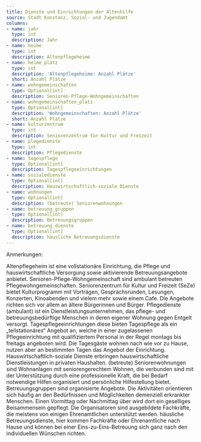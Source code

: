 ```yaml
---
title: Dienste und Einrichtungen der Altenhilfe
source: Stadt Konstanz, Sozial- und Jugendamt
columns:
- name: jahr
  type: int
  description: Jahr
- name: heime
  type: int
  description: Altenpflegeheime
- name: heime_platz
  type: int
  description: 'Altenpflegeheime: Anzahl Plätze'
  short: Anzahl Plätze
- name: wohngemeinschaften
  type: Optional[int]
  description: Senioren-Pflege-Wohngemeinschaften
- name: wohngemeinschaften_platz
  type: Optional[int]
  description: 'Wohngemeinschaften: Anzahl Plätze'
  short: Anzahl Plätze
- name: kulturzentrum
  type: int
  description: Seniorenzentrum für Kultur und Freizeit
- name: plegedienste
  type: int
  description: Pflegedienste
- name: tagespflege
  type: Optional[int]
  description: Tagespflegeeinrichtungen
- name: sozialedienste
  type: Optional[int]
  description: Hauswirtschaftlich-soziale Dienste
- name: wohnungen
  type: Optional[int]
  description: (betreute) Seniorenwohnungen
- name: betreuung_gruppen
  type: Optional[int]
  description: Betreuungsgruppen
- name: betreuung_dienste
  type: Optional[int]
  description: häusliche Betreuungsdienste
---
```

Anmerkungen:

Altenpflegeheim ist eine vollstationäre Einrichtung, die Pflege und hauswirtschaftliche Versorgung sowie aktivierende Betreuungsangebote anbietet. 
Senioren-Pflege-Wohngemeinschaft sind ambulant betreuten Pflegewohngemeinschaften.
Seniorenzentrum für Kultur und Freizeit (SeZe) bietet Kulturprogramm mit Vorträgen, Gesprächsrunden, Lesungen, Konzerten, Kinoabenden und vielem mehr sowie einem Cafe. Die Angebote richten sich vor allem an ältere Bürgerinnen und Bürger. 
Pflegedienste (ambulant) ist ein Dienstleistungsunternehmen, das pflege- und betreuungsbedürftige Menschen in deren eigener Wohnung gegen Entgelt versorgt.
Tagespflegeeinrichtungen diese bieten Tagespflege als ein „teilstationäres“ Angebot an, welche in einer zugelassenen Pflegeeinrichtung mit qualifiziertem Personal in der Regel montags bis freitags angeboten wird. Die Tagesgäste wohnen nach wie vor zu Hause, nutzen aber an bestimmten Tagen das Angebot der Einrichtung.
Hauswirtschaftlich-soziale Dienste erbringen hauswirtschaftliche Dienstleistungen in privaten Haushalten.
(betreute) Seniorenwohnungen sind Wohnanlagen mit seniorengerechtem Wohnen, die verbunden sind mit der Unterstützung durch eine professionelle Kraft, die bei Bedarf notwendige Hilfen organisiert und persönliche Hilfestellung bietet. 
Betreuungsgruppen sind organisierte Angebote. Die Aktivitäten orientieren sich häufig an den Bedürfnissen und Möglichkeiten demenziell erkrankter Menschen. Einen Vormittag oder Nachmittag über wird dort ein geselliges Beisammensein gepflegt. Die Organisatoren sind ausgebildete Fachkräfte, die meistens von einigen Ehrenamtlichen unterstützt werden.
häusliche Betreuungsdienste, hier kommen Fachkräfte oder Ehrenamtliche nach Hause und können bei einer Eins-zu-Eins-Betreuung sich ganz nach den individuellen Wünschen richten.
